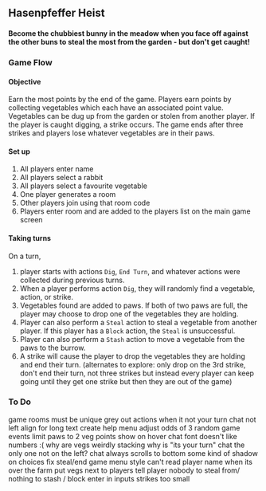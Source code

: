## Hasenpfeffer Heist
#### Become the chubbiest bunny in the meadow when you face off against the other buns to steal the most from the garden - but don't get caught!

### Game Flow
#### Objective 
Earn the most points by the end of the game. Players earn points
by collecting vegetables which each have an associated 
point value. Vegetables can be dug up from the garden or stolen from another player. If the player is caught digging, a strike occurs.
The game ends after three strikes and players lose whatever vegetables are in their paws. 

#### Set up 
1. All players enter name
2. All players select a rabbit
3. All players select a favourite vegetable
4. One player generates a room
5. Other players join using that room code
6. Players enter room and are added to the players list 
   on the main game screen

#### Taking turns
On a turn,
1. player starts with actions `Dig`, `End Turn`, and whatever actions were collected during previous turns.
2. When a player performs action `Dig`, they will randomly find a vegetable, action, or strike.
3. Vegetables found are added to paws. If both of two paws are full, the player may choose to drop one of the vegetables they are holding. 
4. Player can also perform a `Steal` action to steal a vegetable from another player. If this player has a `Block` action, the `Steal` is unsuccessful.
5. Player can also perform a `Stash` action to move a vegetable from the paws to the burrow. 
6. A strike will cause the player to drop the vegetables they are holding and end their turn. (alternates to explore: only drop on the 3rd strike, don't end their turn, not three strikes but instead every player can keep going until they get one strike but then they are out of the game) 

### To Do
game rooms must be unique
grey out actions when it not your turn
chat not left align for long text
create help menu
adjust odds of 3 random game events
limit paws to 2
veg points show on hover
chat font doesn't like numbers :(
why are vegs weirdly stacking
why is "its your turn" chat the only one not on the left?
chat always scrolls to bottom
some kind of shadow on choices
fix steal/end game menu style
can't read player name when its over the farm 
put vegs next to players
tell player nobody to steal from/ nothing to stash / block
enter in inputs
strikes too small